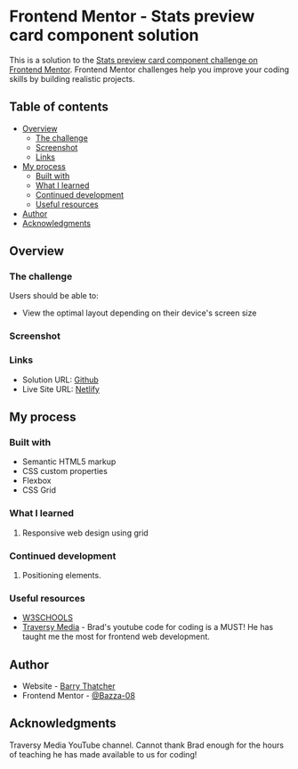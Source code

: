 # Frontend Mentor - Stats preview card component solution

This is a solution to the [Stats preview card component challenge on Frontend Mentor](https://www.frontendmentor.io/challenges/stats-preview-card-component-8JqbgoU62). Frontend Mentor challenges help you improve your coding skills by building realistic projects.

## Table of contents

- [Overview](#overview)
  - [The challenge](#the-challenge)
  - [Screenshot](#screenshot)
  - [Links](#links)
- [My process](#my-process)
  - [Built with](#built-with)
  - [What I learned](#what-i-learned)
  - [Continued development](#continued-development)
  - [Useful resources](#useful-resources)
- [Author](#author)
- [Acknowledgments](#acknowledgments)

## Overview

### The challenge

Users should be able to:

- View the optimal layout depending on their device's screen size

### Screenshot

### Links

- Solution URL: [Github](https://github.com/Bazza-08/frontend-mentor-newbie-business-card)
- Live Site URL: [Netlify](https://business-growth-card.netlify.app/)

## My process

### Built with

- Semantic HTML5 markup
- CSS custom properties
- Flexbox
- CSS Grid

### What I learned

1. Responsive web design using grid

### Continued development

1. Positioning elements.

### Useful resources

- [W3SCHOOLS](https://www.W3SHOOLS.com)
- [Traversy Media](https://www.youtube.com/watch?v=0xMQfnTU6oo) - Brad's youtube code for coding is a MUST! He has taught me the most for frontend web development.

## Author

- Website - [Barry Thatcher](https://business-growth-card.netlify.app/)
- Frontend Mentor - [@Bazza-08](https://www.frontendmentor.io/profile/bazza-08)

## Acknowledgments

Traversy Media YouTube channel. Cannot thank Brad enough for the hours of teaching he has made available to us for coding!
